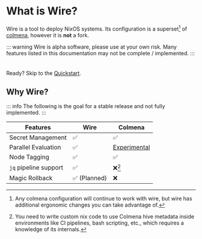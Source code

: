 # What is Wire?

Wire is a tool to deploy NixOS systems. Its configuration is a superset[^1] of [colmena](https://colmena.cli.rs/), however it is **not** a fork.

[^1]: Any colmena configuration will continue to work with wire, but wire has additional ergonomic changes you can take advantage of.

::: warning
Wire is alpha software, please use at your own risk. Many features listed in this documentation may not be complete / implemented.
:::

<div class="tip custom-block" style="padding-top: 8px">

Ready? Skip to the [Quickstart](./getting-started).

</div>

## Why Wire?

::: info
The following is the goal for a stable release and not fully implemented.
:::

| Features              | Wire                         | Colmena                                                                                                    |
| --------------------- | ---------------------------- | ---------------------------------------------------------------------------------------------------------- |
| Secret Management     | :white_check_mark:           | :white_check_mark:                                                                                         |
| Parallel Evaluation   | :white_check_mark:           | [Experimental](https://colmena.cli.rs/unstable/features/parallelism.html#parallel-evaluation-experimental) |
| Node Tagging          | :white_check_mark:           | :white_check_mark:                                                                                         |
| `jq` pipeline support | :white_check_mark:           | :x:[^2]                                                                                                    |
| Magic Rollback        | :white_check_mark: (Planned) | :x:                                                                                                        |

[^2]: You need to write custom nix code to use Colmena hive metadata inside environments like CI pipelines, bash scripting, etc., which requires a knowledge of its internals.
